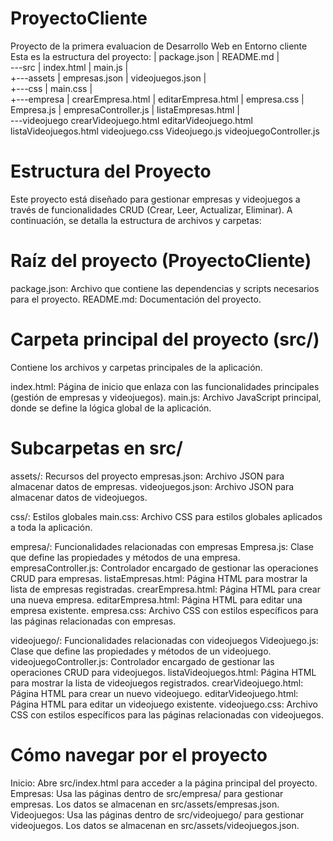 # ProyectoCliente
Proyecto de la primera evaluacion de Desarrollo Web en Entorno cliente
Esta es la estructura del proyecto:
|   package.json
|   README.md
|   
\---src
    |   index.html
    |   main.js
    |   
    +---assets
    |       empresas.json
    |       videojuegos.json
    |       
    +---css
    |       main.css
    |       
    +---empresa
    |       crearEmpresa.html
    |       editarEmpresa.html
    |       empresa.css
    |       Empresa.js
    |       empresaController.js
    |       listaEmpresas.html
    |       
    \---videojuego
            crearVideojuego.html
            editarVideojuego.html
            listaVideojuegos.html
            videojuego.css
            Videojuego.js
            videojuegoController.js
            
# Estructura del Proyecto
Este proyecto está diseñado para gestionar empresas y videojuegos a través de funcionalidades CRUD (Crear, Leer, Actualizar, Eliminar). A continuación, se detalla la estructura de archivos y carpetas:

# Raíz del proyecto (ProyectoCliente\)
package.json: Archivo que contiene las dependencias y scripts necesarios para el proyecto.
README.md: Documentación del proyecto.

# Carpeta principal del proyecto (src/)
Contiene los archivos y carpetas principales de la aplicación.

index.html: Página de inicio que enlaza con las funcionalidades principales (gestión de empresas y videojuegos).
main.js: Archivo JavaScript principal, donde se define la lógica global de la aplicación.

# Subcarpetas en src/

assets/: Recursos del proyecto
empresas.json: Archivo JSON para almacenar datos de empresas.
videojuegos.json: Archivo JSON para almacenar datos de videojuegos.

css/: Estilos globales
main.css: Archivo CSS para estilos globales aplicados a toda la aplicación.

empresa/: Funcionalidades relacionadas con empresas
Empresa.js: Clase que define las propiedades y métodos de una empresa.
empresaController.js: Controlador encargado de gestionar las operaciones CRUD para empresas.
listaEmpresas.html: Página HTML para mostrar la lista de empresas registradas.
crearEmpresa.html: Página HTML para crear una nueva empresa.
editarEmpresa.html: Página HTML para editar una empresa existente.
empresa.css: Archivo CSS con estilos específicos para las páginas relacionadas con empresas.

videojuego/: Funcionalidades relacionadas con videojuegos
Videojuego.js: Clase que define las propiedades y métodos de un videojuego.
videojuegoController.js: Controlador encargado de gestionar las operaciones CRUD para videojuegos.
listaVideojuegos.html: Página HTML para mostrar la lista de videojuegos registrados.
crearVideojuego.html: Página HTML para crear un nuevo videojuego.
editarVideojuego.html: Página HTML para editar un videojuego existente.
videojuego.css: Archivo CSS con estilos específicos para las páginas relacionadas con videojuegos.

# Cómo navegar por el proyecto
Inicio: Abre src/index.html para acceder a la página principal del proyecto.
Empresas:
Usa las páginas dentro de src/empresa/ para gestionar empresas.
Los datos se almacenan en src/assets/empresas.json.
Videojuegos:
Usa las páginas dentro de src/videojuego/ para gestionar videojuegos.
Los datos se almacenan en src/assets/videojuegos.json.
